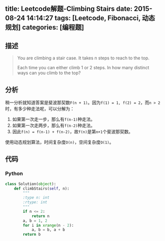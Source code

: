 title: Leetcode解题-Climbing Stairs
date: 2015-08-24 14:14:27
tags: [Leetcode, Fibonacci, 动态规划]
categories: [编程题]
---

## 描述

> You are climbing a stair case. It takes n steps to reach to the top.
>
> Each time you can either climb 1 or 2 steps. In how many distinct ways can you climb to the top?

## 分析

稍一分析就知道答案是斐波那契数`F(n + 1)`。因为`f(1) = 1, f(2) = 2`，而`n > 2`时，有多少种走法呢，可以分解为：

1. 如果第一次走一步，那么有`f(n-1)`种走法。
2. 如果第一次走两步，那么有`f(n-2)`种走法。
3. 因此`f(n) = f(n-1) + f(n-2)`，故`f(n)`是第`n+1`个斐波那契数。

使用动态规划算法，时间复杂度`O(n)`，空间复杂度`O(1)`。

## 代码

### Python
```python
class Solution(object):
    def climbStairs(self, n):
        """
        :type n: int
        :rtype: int
        """
        if n <= 2:
            return n
        a, b = 1, 2
        for i in xrange(n - 2):
            a, b = b, a + b
        return b
```


